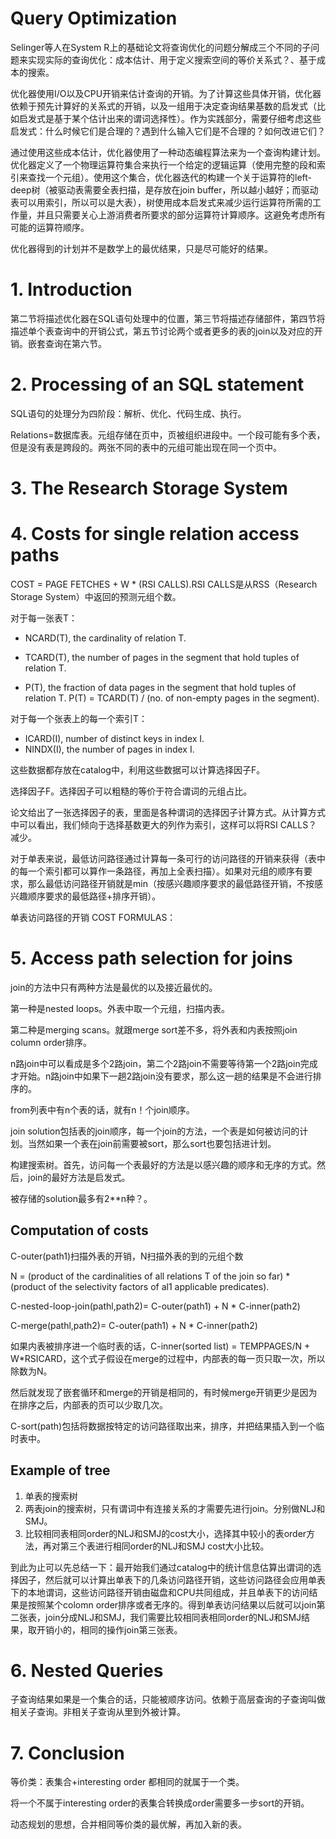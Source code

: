 # Query Optimization

Selinger等人在System R上的基础论文将查询优化的问题分解成三个不同的子问题来实现实际的查询优化：成本估计、用于定义搜索空间的等价关系式？、基于成本的搜索。

优化器使用I/O以及CPU开销来估计查询的开销。为了计算这些具体开销，优化器依赖于预先计算好的关系式的开销，以及一组用于决定查询结果基数的启发式（比如启发式是基于某个估计出来的谓词选择性）。作为实践部分，需要仔细考虑这些启发式：什么时候它们是合理的？遇到什么输入它们是不合理的？如何改进它们？

通过使用这些成本估计，优化器使用了一种动态编程算法来为一个查询构建计划。优化器定义了一个物理运算符集合来执行一个给定的逻辑运算（使用完整的段和索引来查找一个元组）。使用这个集合，优化器迭代的构建一个关于运算符的left-deep树（被驱动表需要全表扫描，是存放在join buffer，所以越小越好；而驱动表可以用索引，所以可以是大表），树使用成本启发式来减少运行运算符所需的工作量，并且只需要关心上游消费者所要求的部分运算符计算顺序。这避免考虑所有可能的运算符顺序。

优化器得到的计划并不是数学上的最优结果，只是尽可能好的结果。

# 1. Introduction

第二节将描述优化器在SQL语句处理中的位置，第三节将描述存储部件，第四节将描述单个表查询中的开销公式，第五节讨论两个或者更多的表的join以及对应的开销。嵌套查询在第六节。

# 2. Processing of an SQL statement

SQL语句的处理分为四阶段：解析、优化、代码生成、执行。

Relations=数据库表。元组存储在页中，页被组织进段中。一个段可能有多个表，但是没有表是跨段的。两张不同的表中的元组可能出现在同一个页中。

# 3. The Research Storage System

# 4. Costs for single relation access paths

COST = PAGE FETCHES + W * (RSI CALLS).RSI CALLS是从RSS（Research Storage System）中返回的预测元组个数。

对于每一张表T：

- NCARD(T), the cardinality of relation T.

- TCARD(T), the number of pages in the segment that hold tuples of relation T.
- P(T), the fraction of data pages in the segment that hold tuples of relation T. P(T) = TCARD(T) / (no. of non-empty pages in the segment).

对于每一个张表上的每一个索引T：

- ICARD(I), number of distinct keys in index I.
- NINDX(I), the number of pages in index I.

这些数据都存放在catalog中，利用这些数据可以计算选择因子F。

选择因子F。选择因子可以粗糙的等价于符合谓词的元组占比。

论文给出了一张选择因子的表，里面是各种谓词的选择因子计算方式。从计算方式中可以看出，我们倾向于选择基数更大的列作为索引，这样可以将RSI CALLS？减少。

对于单表来说，最低访问路径通过计算每一条可行的访问路径的开销来获得（表中的每一个索引都可以算作一条路径，再加上全表扫描）。如果对元组的顺序有要求，那么最低访问路径开销就是min（按感兴趣顺序要求的最低路径开销，不按感兴趣顺序要求的最低路径+排序开销）。

单表访问路径的开销 COST FORMULAS：

# 5. Access path selection for joins

join的方法中只有两种方法是最优的以及接近最优的。

第一种是nested loops。外表中取一个元组，扫描内表。

第二种是merging scans。就跟merge sort差不多，将外表和内表按照join column order排序。

n路join中可以看成是多个2路join，第二个2路join不需要等待第一个2路join完成才开始。n路join中如果下一趟2路join没有要求，那么这一趟的结果是不会进行排序的。

from列表中有n个表的话，就有n！个join顺序。

join solution包括表的join顺序，每一个join的方法，一个表是如何被访问的计划。当然如果一个表在join前需要被sort，那么sort也要包括进计划。

构建搜索树。首先，访问每一个表最好的方法是以感兴趣的顺序和无序的方式。然后，join的最好方法是启发式。

被存储的solution最多有2**n种？。

## Computation of costs

C-outer(path1)扫描外表的开销，N扫描外表的到的元组个数

N = (product of the cardinalities of all relations T of the join so far) * (product of the selectivity factors of al1 applicable predicates).

C-nested-loop-join(pathl,path2)= C-outer(path1) + N * C-inner(path2)

C-merge(pathl,path2)= C-outer(path1) + N * C-inner(path2)

如果内表被排序进一个临时表的话，C-inner(sorted list) = TEMPPAGES/N + W*RSICARD，这个式子假设在merge的过程中，内部表的每一页只取一次，所以除数为N。

然后就发现了嵌套循环和merge的开销是相同的，有时候merge开销更少是因为在排序之后，内部表的页可以少取几次。

C-sort(path)包括将数据按特定的访问路径取出来，排序，并把结果插入到一个临时表中。

## Example of tree

1. 单表的搜索树
2. 两表join的搜索树，只有谓词中有连接关系的才需要先进行join。分别做NLJ和SMJ。
3. 比较相同表相同order的NLJ和SMJ的cost大小，选择其中较小的表order方法，再对第三个表进行相同order的NLJ和SMJ cost大小比较。

到此为止可以先总结一下：最开始我们通过catalog中的统计信息估算出谓词的选择因子，然后就可以计算出单表下的几条访问路径开销，这些访问路径会应用单表下的本地谓词，这些访问路径开销由磁盘和CPU共同组成，并且单表下的访问结果是按照某个colomn order排序或者无序的。得到单表访问结果以后就可以join第二张表，join分成NLJ和SMJ，我们需要比较相同表相同order的NLJ和SMJ结果，取开销小的，相同的操作join第三张表。

# 6. Nested Queries

子查询结果如果是一个集合的话，只能被顺序访问。依赖于高层查询的子查询叫做相关子查询。非相关子查询从里到外被计算。

# 7. Conclusion

等价类：表集合+interesting order 都相同的就属于一个类。

将一个不属于interesting order的表集合转换成order需要多一步sort的开销。

动态规划的思想，合并相同等价类的最优解，再加入新的表。